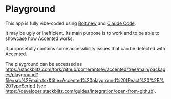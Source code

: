 # Playground

This app is fully vibe-coded using [Bolt.new](https://bolt.new/) and [Claude Code](https://www.anthropic.com/claude-code).

It may be ugly or inefficient. Its main purpose is to work and to be able to showcase how Accented works.

It purposefully contains some accessibility issues that can be detected with Accented.

The playground can be accessed as https://stackblitz.com/fork/github/pomerantsev/accented/tree/main/packages/playground?file=src%2Fmain.tsx&title=Accented%20playground%20(React%20%2B%20TypeScript)
(see https://developer.stackblitz.com/guides/integration/open-from-github).

